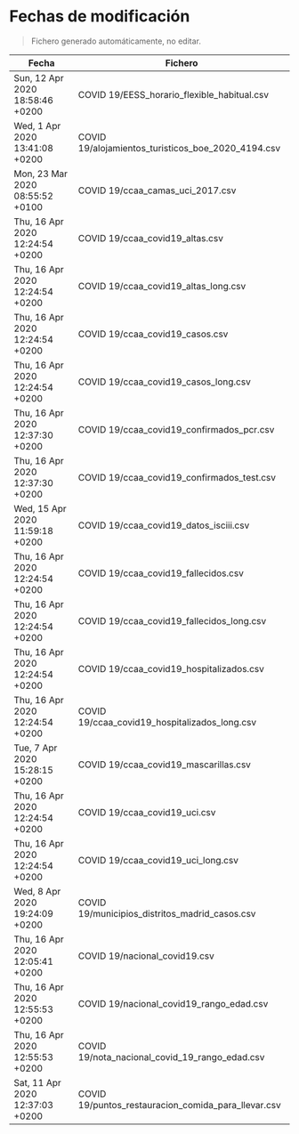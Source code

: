# Fechas de modificación

> Fichero generado automáticamente, no editar.

| Fecha                           | Fichero                  |
|---------------------------------|--------------------------|
| Sun, 12 Apr 2020 18:58:46 +0200  | COVID 19/EESS_horario_flexible_habitual.csv |
| Wed, 1 Apr 2020 13:41:08 +0200  | COVID 19/alojamientos_turisticos_boe_2020_4194.csv |
| Mon, 23 Mar 2020 08:55:52 +0100  | COVID 19/ccaa_camas_uci_2017.csv |
| Thu, 16 Apr 2020 12:24:54 +0200  | COVID 19/ccaa_covid19_altas.csv |
| Thu, 16 Apr 2020 12:24:54 +0200  | COVID 19/ccaa_covid19_altas_long.csv |
| Thu, 16 Apr 2020 12:24:54 +0200  | COVID 19/ccaa_covid19_casos.csv |
| Thu, 16 Apr 2020 12:24:54 +0200  | COVID 19/ccaa_covid19_casos_long.csv |
| Thu, 16 Apr 2020 12:37:30 +0200  | COVID 19/ccaa_covid19_confirmados_pcr.csv |
| Thu, 16 Apr 2020 12:37:30 +0200  | COVID 19/ccaa_covid19_confirmados_test.csv |
| Wed, 15 Apr 2020 11:59:18 +0200  | COVID 19/ccaa_covid19_datos_isciii.csv |
| Thu, 16 Apr 2020 12:24:54 +0200  | COVID 19/ccaa_covid19_fallecidos.csv |
| Thu, 16 Apr 2020 12:24:54 +0200  | COVID 19/ccaa_covid19_fallecidos_long.csv |
| Thu, 16 Apr 2020 12:24:54 +0200  | COVID 19/ccaa_covid19_hospitalizados.csv |
| Thu, 16 Apr 2020 12:24:54 +0200  | COVID 19/ccaa_covid19_hospitalizados_long.csv |
| Tue, 7 Apr 2020 15:28:15 +0200  | COVID 19/ccaa_covid19_mascarillas.csv |
| Thu, 16 Apr 2020 12:24:54 +0200  | COVID 19/ccaa_covid19_uci.csv |
| Thu, 16 Apr 2020 12:24:54 +0200  | COVID 19/ccaa_covid19_uci_long.csv |
| Wed, 8 Apr 2020 19:24:09 +0200  | COVID 19/municipios_distritos_madrid_casos.csv |
| Thu, 16 Apr 2020 12:05:41 +0200  | COVID 19/nacional_covid19.csv |
| Thu, 16 Apr 2020 12:55:53 +0200  | COVID 19/nacional_covid19_rango_edad.csv |
| Thu, 16 Apr 2020 12:55:53 +0200  | COVID 19/nota_nacional_covid_19_rango_edad.csv |
| Sat, 11 Apr 2020 12:37:03 +0200  | COVID 19/puntos_restauracion_comida_para_llevar.csv |
